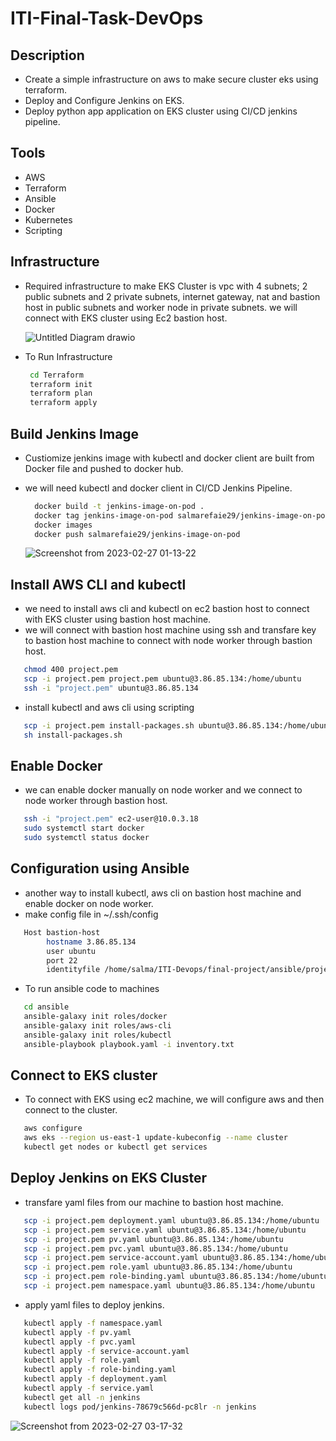 # ITI-Final-Task-DevOps

## Description
- Create a simple infrastructure on aws to make secure cluster eks using terraform.
- Deploy and Configure Jenkins on EKS.
- Deploy python app application on EKS cluster using CI/CD jenkins pipeline.


## Tools
- AWS
- Terraform
- Ansible
- Docker 
- Kubernetes
- Scripting 


## Infrastructure
- Required infrastructure to make EKS Cluster is vpc with 4 subnets; 2 public subnets and 2 private subnets, internet gateway, nat and bastion host in public subnets and worker node in private subnets. we will connect with EKS cluster using Ec2 bastion host.

  ![Untitled Diagram drawio](https://user-images.githubusercontent.com/76884936/221486336-3dd39189-b5a3-41c1-93ef-261448e484b0.png)

- To Run Infrastructure 

  ```bash      
   cd Terraform
   terraform init
   terraform plan
   terraform apply
  ```
  
## Build Jenkins Image
- Custiomize jenkins image with kubectl and docker client are built from Docker file and pushed to docker hub. 
- we will need kubectl and docker client in CI/CD Jenkins Pipeline.

  ```bash      
    docker build -t jenkins-image-on-pod .
    docker tag jenkins-image-on-pod salmarefaie29/jenkins-image-on-pod
    docker images
    docker push salmarefaie29/jenkins-image-on-pod
  ```
  
  ![Screenshot from 2023-02-27 01-13-22](https://user-images.githubusercontent.com/76884936/221487573-7367fe83-785d-4527-8a9e-b028bd6ff6d1.png)

## Install AWS CLI and kubectl 
- we need to install aws cli and kubectl on ec2 bastion host to connect with EKS cluster using bastion host machine.
- we will connect with bastion host machine using ssh and transfare key to bastion host machine to connect with node worker through bastion host.

 ```bash      
    chmod 400 project.pem
    scp -i project.pem project.pem ubuntu@3.86.85.134:/home/ubuntu
    ssh -i "project.pem" ubuntu@3.86.85.134
  ```
  
- install kubectl and aws cli using scripting

 ```bash      
    scp -i project.pem install-packages.sh ubuntu@3.86.85.134:/home/ubuntu
    sh install-packages.sh
 ```
 
 ## Enable Docker 
 - we can enable docker manually on node worker and we connect to node worker through bastion host.
 
 ```bash      
    ssh -i "project.pem" ec2-user@10.0.3.18
    sudo systemctl start docker
    sudo systemctl status docker
 ```

## Configuration using Ansible
- another way to install kubectl, aws cli on bastion host machine and enable docker on node worker.
- make config file in ~/.ssh/config

```bash      
   Host bastion-host
        hostname 3.86.85.134
        user ubuntu
        port 22
        identityfile /home/salma/ITI-Devops/final-project/ansible/project.pem
 ```
 - To run ansible code to machines
 
 ```bash
    cd ansible
    ansible-galaxy init roles/docker
    ansible-galaxy init roles/aws-cli
    ansible-galaxy init roles/kubectl
    ansible-playbook playbook.yaml -i inventory.txt
 ```
 
 ## Connect to EKS cluster
 - To connect with EKS using ec2 machine, we will configure aws and then connect to the cluster.
 
 ```bash
    aws configure
    aws eks --region us-east-1 update-kubeconfig --name cluster
    kubectl get nodes or kubectl get services
 ```
 
 ## Deploy Jenkins on EKS Cluster
 - transfare yaml files from our machine to bastion host machine.
 
 ```bash
    scp -i project.pem deployment.yaml ubuntu@3.86.85.134:/home/ubuntu
    scp -i project.pem service.yaml ubuntu@3.86.85.134:/home/ubuntu
    scp -i project.pem pv.yaml ubuntu@3.86.85.134:/home/ubuntu
    scp -i project.pem pvc.yaml ubuntu@3.86.85.134:/home/ubuntu
    scp -i project.pem service-account.yaml ubuntu@3.86.85.134:/home/ubuntu
    scp -i project.pem role.yaml ubuntu@3.86.85.134:/home/ubuntu
    scp -i project.pem role-binding.yaml ubuntu@3.86.85.134:/home/ubuntu
    scp -i project.pem namespace.yaml ubuntu@3.86.85.134:/home/ubuntu
 ```
 - apply yaml files to deploy jenkins.
 
 ```bash
    kubectl apply -f namespace.yaml
    kubectl apply -f pv.yaml
    kubectl apply -f pvc.yaml
    kubectl apply -f service-account.yaml
    kubectl apply -f role.yaml
    kubectl apply -f role-binding.yaml
    kubectl apply -f deployment.yaml
    kubectl apply -f service.yaml
    kubectl get all -n jenkins
    kubectl logs pod/jenkins-78679c566d-pc8lr -n jenkins
 ```
 
  ![Screenshot from 2023-02-27 03-17-32](https://user-images.githubusercontent.com/76884936/221494787-684c0e42-cb49-4fa5-96d1-04122f0dbeee.png)


